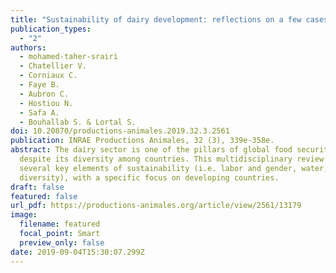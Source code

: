 ```yaml
---
title: "Sustainability of dairy development: reflections on a few cases in the world"
publication_types:
  - "2"
authors:
  - mohamed-taher-srairi
  - Chatellier V.
  - Corniaux C.
  - Faye B.
  - Aubron C.
  - Hostiou N.
  - Safa A.
  - Bouhallab S. & Lortal S.
doi: 10.20870/productions-animales.2019.32.3.2561
publication: INRAE Productions Animales, 32 (3), 339e-358e.
abstract: The dairy sector is one of the pillars of global food security,
  despite its diversity among countries. This multidisciplinary review discusses
  several key elements of sustainability (i.e. labor and gender, water, and
  diversity), with a specific focus on developing countries.
draft: false
featured: false
url_pdf: https://productions-animales.org/article/view/2561/13179
image:
  filename: featured
  focal_point: Smart
  preview_only: false
date: 2019-09-04T15:30:07.299Z
---
```

